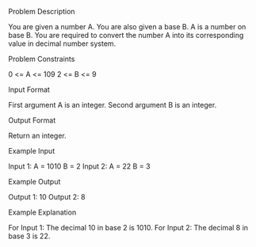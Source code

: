 Problem Description

You are given a number A. You are also given a base B. A is a number on base B.
You are required to convert the number A into its corresponding value in decimal number system.


Problem Constraints

0 <= A <= 109
2 <= B <= 9


Input Format

First argument A is an integer.
Second argument B is an integer.


Output Format

Return an integer.


Example Input

Input 1:
A = 1010
B = 2
Input 2:
A = 22 
B = 3


Example Output

Output 1:
10
Output 2:
8


Example Explanation

For Input 1:
The decimal 10 in base 2 is 1010.
For Input 2:
The decimal 8 in base 3 is 22.